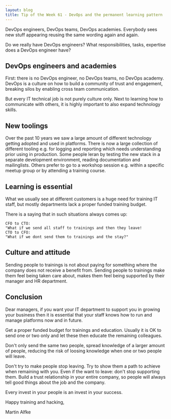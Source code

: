 ```yaml
---
layout: blog
title: Tip of the Week 61 - DevOps and the permanent learning pattern
---
```


DevOps engineers, DevOps teams, DevOps academies.
Everybody sees new stuff appearing reusing the same wording again and again.

Do we really have DevOps engineers? What responsibilities, tasks, expertise does a DevOps engineer have?

## DevOps engineers and academies

First: there is no DevOps engineer, no DevOps teams, no DevOps academy.
DevOps is a culture on how to build a community of trust and engagement, breaking silos by enabling cross team communication.

But every IT technical job is not purely culture only. Next to learning how to communicate with others, it is highly important to also expand technology skills.

## New toolings

Over the past 10 years we saw a large amount of different technology getting adopted and used in platforms. There is now a large collection of different tooling e.g. for logging and reporting which needs understanding prior using in production.
Some people leran by testing the new stack in a separate development environment, reading documentation and mailinglists.
Others prefer to go to a workshop session e.g. within a specific meetup group or by attending a training course.

## Learning is essential

What we usually see at different customers is a huge need for training IT staff, but mostly departments lack a proper funded training budget.

There is a saying that in such situations always comes up:

    CFO to CTO:
    "What if we send all staff to trainings and then they leave!
    CTO to CFO:
    "What if we dont send them to trainings and the stay?"

## Culture and attitude

Sending people to trainings is not about paying for something where the company does not receive a benefit from.
Sending people to trainings make them feel being taken care about, makes them feel being supported by their manager and HR department.

## Conclusion

Dear managers, if you want your IT department to support you in growing your business then it is essential that your staff knows how to run and manage platforms now and in future.

Get a proper funded budget for trainings and education.
Usually it is OK to send one or two only and let these then educate the remaining colleagues.

Don't only send the same two people, spread knowledge of a larger amount of people, reducing the risk of loosing knowledge when one or two people will leave.

Don't try to make people stop leaving. Try to show them a path to achieve when remaining with you.
Even if the want to leave: don't stop supporting them.
Build a trust relationship in your entire company, so people will always tell good things about the job and the company.

Every invest in your people is an invest in your success.

Happy training and hacking,

Martin Alfke

